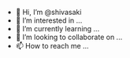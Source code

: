 - 👋 Hi, I’m @shivasaki
- 👀 I’m interested in ...
- 🌱 I’m currently learning ...
- 💞️ I’m looking to collaborate on ...
- 📫 How to reach me ...

<!---
shivasaki/shivasaki is a ✨ special ✨ repository because its `README.md` (this file) appears on your GitHub profile.
You can click the Preview link to take a look at your changes.
--->
